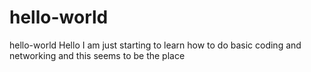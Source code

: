 # hello-world
hello-world
Hello I am just starting to learn how to do basic coding and networking and this seems to be the place
